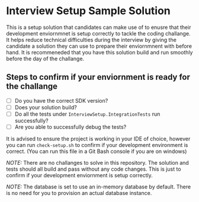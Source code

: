 # Interview Setup Sample Solution

This is a setup solution that candidates can make use of to enusre that their development enviornmnet is setup correctly to tackle the coding challange. It helps reduce technical difficulties during the interview by giving the candidate a solution they can use to prepare their enviornmnent with before hand. It is recommeneded that you have this solution build and run smoothly before the day of the challange.

## Steps to confirm if your enviornment is ready for the challange

- [ ] Do you have the correct SDK version?
- [ ] Does your solution build?
- [ ] Do all the tests under `InterviewSetup.IntegrationTests` run successfully?
- [ ] Are you able to successfully debug the tests?

It is advised to ensure the project is working in your IDE of choice, however you can run `check-setup.sh` to confirm if your development environment is correct. (You can run this file in a Git Bash console if you are on windows)

_NOTE:_ There are no challanges to solve in this repository. The solution and tests should all build and pass without any code changes. This is just to confirm if your development enviornment is setup correctly.

_NOTE:_ The database is set to use an in-memory database by default. There is no need for you to provision an actual database instance.
